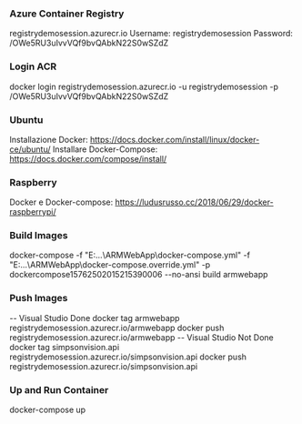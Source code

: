 ### Azure Container Registry
registrydemosession.azurecr.io
Username: registrydemosession
Password: /OWe5RU3uIvvVQf9bvQAbkN22S0wSZdZ

### Login ACR
docker login registrydemosession.azurecr.io -u registrydemosession -p /OWe5RU3uIvvVQf9bvQAbkN22S0wSZdZ


### Ubuntu
Installazione Docker: https://docs.docker.com/install/linux/docker-ce/ubuntu/
Installare Docker-Compose: https://docs.docker.com/compose/install/

### Raspberry
Docker e Docker-compose: https://ludusrusso.cc/2018/06/29/docker-raspberrypi/

### Build Images

docker-compose -f "E:\...\ARMWebApp\docker-compose.yml" -f "E:\...\ARMWebApp\docker-compose.override.yml" -p dockercompose15762502015215390006 --no-ansi build armwebapp

### Push Images
-- Visual Studio Done
docker tag armwebapp registrydemosession.azurecr.io/armwebapp
docker push registrydemosession.azurecr.io/armwebapp
-- Visual Studio Not Done
docker tag simpsonvision.api registrydemosession.azurecr.io/simpsonvision.api
docker push registrydemosession.azurecr.io/simpsonvision.api

### Up and Run Container
docker-compose up